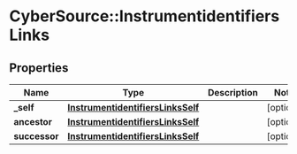 # CyberSource::InstrumentidentifiersLinks

## Properties
Name | Type | Description | Notes
------------ | ------------- | ------------- | -------------
**_self** | [**InstrumentidentifiersLinksSelf**](InstrumentidentifiersLinksSelf.md) |  | [optional] 
**ancestor** | [**InstrumentidentifiersLinksSelf**](InstrumentidentifiersLinksSelf.md) |  | [optional] 
**successor** | [**InstrumentidentifiersLinksSelf**](InstrumentidentifiersLinksSelf.md) |  | [optional] 


